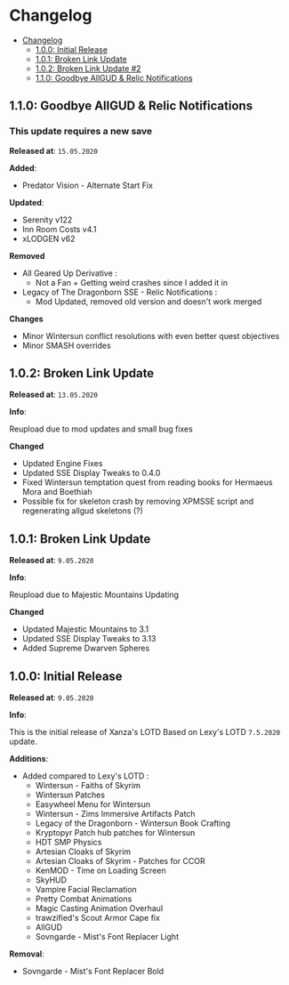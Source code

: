 # Changelog

- [Changelog](#changelog)
  - [1.0.0: Initial Release](#100-initial-release)
  - [1.0.1: Broken Link Update](#101-broken-link-update)
  - [1.0.2: Broken Link Update #2](#102-broken-link-update)
  - [1.1.0: Goodbye AllGUD & Relic Notifications](#110-goodbye-allgud-relic-notifications)

## 1.1.0: Goodbye AllGUD & Relic Notifications
### This update requires a new save
**Released at**: `15.05.2020`

**Added**:
- Predator Vision - Alternate Start Fix

**Updated**:
- Serenity v122
- Inn Room Costs v4.1
- xLODGEN v62

**Removed**
- All Geared Up Derivative : 
  - Not a Fan + Getting weird crashes since I added it in
- Legacy of The Dragonborn SSE - Relic Notifications : 
  - Mod Updated, removed old version and doesn't work merged

**Changes**
- Minor Wintersun conflict resolutions with even better quest objectives
- Minor SMASH overrides

## 1.0.2: Broken Link Update

**Released at**: `13.05.2020`

**Info**:

Reupload due to mod updates and small bug fixes

**Changed**
- Updated Engine Fixes
- Updated SSE Display Tweaks to 0.4.0
- Fixed Wintersun temptation quest from reading books for Hermaeus Mora and Boethiah
- Possible fix for skeleton crash by removing XPMSSE script and regenerating allgud skeletons (?)

## 1.0.1: Broken Link Update

**Released at**: `9.05.2020`

**Info**:

Reupload due to Majestic Mountains Updating

**Changed**
- Updated Majestic Mountains to 3.1
- Updated SSE Display Tweaks to 3.13
- Added Supreme Dwarven Spheres 

## 1.0.0: Initial Release

**Released at**: `9.05.2020`

**Info**:

This is the initial release of Xanza's LOTD Based on Lexy's LOTD `7.5.2020` update.

**Additions**:
- Added compared to Lexy's LOTD : 
  - Wintersun - Faiths of Skyrim
  - Wintersun Patches
  - Easywheel Menu for Wintersun
  - Wintersun - Zims Immersive Artifacts Patch
  - Legacy of the Dragonborn - Wintersun Book Crafting
  - Kryptopyr Patch hub patches for Wintersun
  - HDT SMP Physics
  - Artesian Cloaks of Skyrim
  - Artesian Cloaks of Skyrim - Patches for CCOR
  - KenMOD - Time on Loading Screen
  - SkyHUD
  - Vampire Facial Reclamation
  - Pretty Combat Animations
  - Magic Casting Animation Overhaul
  - trawzified's Scout Armor Cape fix
  - AllGUD
  - Sovngarde - Mist's Font Replacer Light
  
**Removal**:
 - Sovngarde - Mist's Font Replacer Bold
